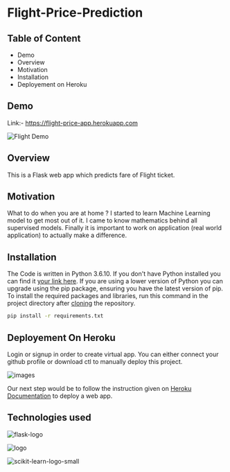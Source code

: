 # Flight-Price-Prediction
## Table of Content
- Demo 
- Overview
- Motivation
- Installation
- Deployement on Heroku

## Demo
Link:- https://flight-price-app.herokuapp.com

![Flight Demo](https://user-images.githubusercontent.com/62636740/90268165-354c8000-de74-11ea-9242-ab3095839a80.PNG)


## Overview
This is a Flask web app which predicts fare of Flight ticket.

## Motivation
What to do when you are at home ? I started to learn Machine Learning model to get most out of it. I came to know mathematics behind all supervised models. Finally it is important to work on application (real world application) to actually make a difference.

## Installation
The Code is written in Python 3.6.10. If you don't have Python installed you can find it [your link here](https://www.python.org/downloads/). If you are using a lower version of Python you can upgrade using the pip package, ensuring you have the latest version of pip. To install the required packages and libraries, run this command in the project directory after [cloning](https://docs.github.com/en/github/creating-cloning-and-archiving-repositories/cloning-a-repository) the repository.
```bash
pip install -r requirements.txt
```

## Deployement On Heroku
Login or signup in order to create virtual app. You can either connect your github profile or download ctl to manually deploy this project.

![images](https://user-images.githubusercontent.com/62636740/90267797-ab9cb280-de73-11ea-8b95-a52aeb763d71.jpg)

Our next step would be to follow the instruction given on [Heroku Documentation](https://devcenter.heroku.com/articles/getting-started-with-python) to deploy a web app.

## Technologies used

![flask-logo](https://user-images.githubusercontent.com/62636740/90309868-ebae7480-df09-11ea-8750-6ca4445dfd8f.png)

![logo](https://user-images.githubusercontent.com/62636740/90309879-fbc65400-df09-11ea-8a93-2364fa74c297.jpg)

![scikit-learn-logo-small](https://user-images.githubusercontent.com/62636740/90309893-10a2e780-df0a-11ea-9f19-81475d3ab59c.png)

